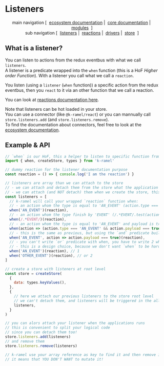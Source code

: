 # Listeners

<p align="center">
  main navigation
  [&nbsp;
    <a href="../../../README.md#how-to-use-k-ramel">ecosystem documentation</a>&nbsp;|&nbsp;
    <a href="../README.md#how-to-use-k-ramel">core documentation</a>&nbsp;|&nbsp;
    <a href="../../../README.md#modules">modules</a>
  &nbsp;]
  <br />
  sub navigation
  [&nbsp;
    <a href="./LISTENERS.md">listeners</a>&nbsp;|&nbsp;
    <a href="./REACTIONS.md">reactions</a>&nbsp;|&nbsp;
    <a href="./DRIVERS.md">drivers</a>&nbsp;|&nbsp;
    <a href="./STORE.md">store</a>
  &nbsp;]
</p>

## What is a listener?
You can listen to actions from the redux eventbus with what we call `listeners`.\
A listener is a predicate wrapped into the `when` function (this is a HoF _Higher order Function_).
With a listener you call what we call a `reaction`.

You listen (using a `listener` (`when` function)) a specific action from the redux eventbus, then you `react` to it via an other function that we call a reaction.

You can look at [reactions documentation here](./REACTIONS.md).

Note that listeners can be hot loaded in your store.\
You can use a connector (like `@k-ramel/react`) or you can mannually call `store.listeners.add` (and `store.listeners.remove`).\
To find the documentation about connectors, feel free to look at the [ecosystem documentation](../../../README.md#modules).

## Example & API
```js
// `when` is our HoF, this a helper to listen to specific function from the redux eventbus
import { when, createStore, types } from 'k-ramel'

// dummy reaction for the listener documentation purpose
const reaction = () => { console.log('I am the reaction') }

// listeners are array than we can attach to the store
// - we can attach and detach them from the store what the application live (hot connection)
// - we can attach (and NOT detach) them when we create the store, this is our root listeners (cold connection)
const listeners = [
  // k-ramel will call your wrapped `reaction` function when:
  // - an action whom the type is equal to 'AN_EVENT' (action.type === 'AN_EVENT') is dispatched to redux
  when('AN_EVENT')(reaction),
  // - an action whom the type finish by 'EVENT' (/.*EVENT/.test(action.type)) is dispatched to redux
  when(/.*EVENT/)(reaction),
  // - an action whom the type is equal to 'AN_EVENT' and payload is true is dispatched to redux
  when(action => (action.type === 'AN_EVENT' && action.payload === true))(reaction),
  // - this is the same as previous, but using the `and` predicate builtin `when` function
  when('AN_EVENT', action => action.payload === true)(reaction),
  // - you can't write `or` predicate with when, you have to write 2 when binded to the same reaction
  // - this is a design choice, because we don't want `when` to be hard to read
  when('AN_EVENT')(reaction), // 1
  when('OTHER_EVENT')(reaction), // or 2
]

// create a store with listeners at root level
const store = createStore(
  {
    data: types.keyValues(),
  },
  {
    // here we attach our previous listeners to the store root level
    // we can't detach them, and listeners will be triggered in the all store lifespan
    listeners,
  }
)

// you can alors attach your listener when the applications runs
// this is convenient to split your logical code
// since you can detach them too!
store.listeners.add(listeners)
// and remove them
store.listeners.remove(listeners)

// k-ramel use your array reference as key to find it and then remove it,
// it means that YOU DON'T WANT to mutate it!

```
